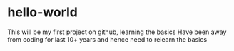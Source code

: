 # hello-world
This will be my first project on github, learning the basics
Have been away from coding for last 10+ years and hence need to relearn the basics
